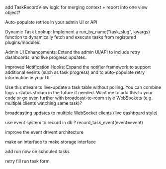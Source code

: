 add TaskRecordView logic for merging context + report into one view object?

Auto-populate retries in your admin UI or API

Dynamic Task Lookup:
Implement a run_by_name("task_slug", kwargs) 
function to dynamically fetch and execute tasks from registered
plugins/modules.

Admin UI Enhancements:
Extend the admin UI/API to include retry dashboards, and live progress updates.

Improved Notification Hooks:
Expand the notifier framework to support additional events (such as task progress) 
and to auto-populate retry information in your UI.

Use this stream to live-update a task table without polling.
You can combine logs + status stream in the future if needed.
Want me to add this to your code or go even further with broadcast-to-room style WebSockets 
(e.g. multiple clients watching same task)?

broadcasting updates to multiple WebSocket clients (live dashboard style)

use event system to record in db ? 
record_task_event(event=event)

improve the event drivent architecture 

make an interface to make storage interface

add run now on schduled tasks

retry fill run task form